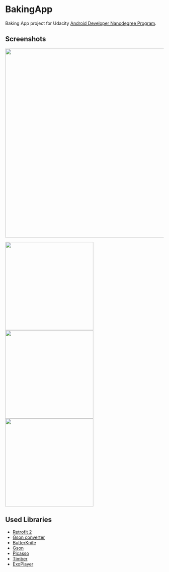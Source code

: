 # BakingApp
Baking App project for Udacity [Android Developer Nanodegree Program](https://www.udacity.com/course/android-developer-nanodegree-by-google--nd801).


## Screenshots
<img src="https://user-images.githubusercontent.com/5073663/37063177-7d8c47e0-2190-11e8-9045-5640f7fdc0b1.png" width="600"/>

<img src="https://user-images.githubusercontent.com/5073663/37063171-7cf7ea96-2190-11e8-8a61-b311372922e7.jpg" width="280"/>     <img src="https://user-images.githubusercontent.com/5073663/37063173-7d24f73e-2190-11e8-9643-6126696ab3cc.jpg" width="280"/>     <img src="https://user-images.githubusercontent.com/5073663/37063176-7d6ad22c-2190-11e8-824b-ffbe8d00e10f.jpg" width="280"/>

## Used Libraries
* [Retrofit 2](https://github.com/square/retrofit) 
* [Gson converter](https://github.com/square/retrofit/tree/master/retrofit-converters/gson)
* [ButterKnife](https://github.com/JakeWharton/butterknife)
* [Gson](https://github.com/google/gson)
* [Picasso](https://github.com/square/picasso)
* [Timber](https://github.com/JakeWharton/timber)
* [ExoPlayer](https://github.com/google/ExoPlayer)
